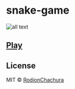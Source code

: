 # snake-game

>

![all text](https://cdn-images-1.medium.com/max/800/1*GtyZdI2hERX1azgtEpKazA.gif)

## [Play](https://rodionchachura.github.io/snake-game/)

## License

MIT © [RodionChachura](https://geekrodion.com)
